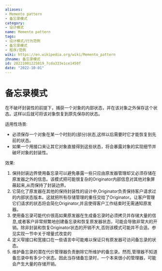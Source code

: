 ```yaml
---
aliases:
- Memento pattern
- 备忘录模式
category:
- 设计模式
name: Memento pattern
tags:
- 设计模式/行为范例
- 备忘录模式
- 程序/范例
wiki: https://en.wikipedia.org/wiki/Memento_pattern
zhname: 备忘录模式
id: 20221001225819_7cda333e1ce1450f
date: "2022-10-01"
---
```


# 备忘录模式

在不破坏封装性的前提下，捕获一个对象的内部状态，并在该对象之外保存这个状态。这样以后就可将该对象恢复到原先保存的状态。

适用性场景:
* 必须保存一个对象在某一个时刻的(部分)状态,这样以后需要时它才能恢复到先前的状态。
* 如果一个用接口来让其它对象直接得到这些状态，将会暴露对象的实现细节并破坏对象的封装性。

效果:
1. 保持封装边界使用备忘录可以避免暴露一些只应由原发器管理却又必须存储在原发器之外的信息。该模式把可能很复杂的Originator内部信息对其他对象屏蔽起来,从而保持了封装边界。
2. 它简化了原发器在其他的保持封装性的设计中,Originator负责保持客户请求过的内部状态版本。这就把所有存储管理的重任交给了Originator。让客户管理它们请求的状态将会简化Originator,并且使得客户工作结束时无需通知原发器。
3. 使用备忘录可能代价很高如果原发器在生成备忘录时必须拷贝并存储大量的信息,或者客户非常频繁地创建备忘录和恢复原发器状态，可能会导致非常大的开销。除非封装和恢复Originator状态的开销不大,否则该模式可能并不合适。参见实现一节中关于增量式改变的
4. 定义窄接口和宽接口在一些语言中可能难以保证只有原发器可访问备忘录的状态。
5. 维护备忘录的潜在代价管理器负责删除它所维护的备忘录。然而,管理器不知道备忘录中有多少个状态。因此当存储备忘录时，一个本来很小的管理器，可能会产生大量的存储开销。